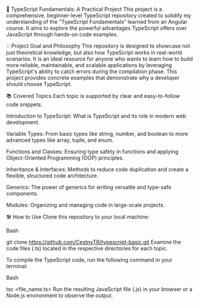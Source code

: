 🚀 TypeScript Fundamentals: A Practical Project
This project is a comprehensive, beginner-level TypeScript repository created to solidify my understanding of the "TypeScript Fundamentals" learned from an Angular course. It aims to explore the powerful advantages TypeScript offers over JavaScript through hands-on code examples.

💡 Project Goal and Philosophy
This repository is designed to showcase not just theoretical knowledge, but also how TypeScript works in real-world scenarios. It is an ideal resource for anyone who wants to learn how to build more reliable, maintainable, and scalable applications by leveraging TypeScript's ability to catch errors during the compilation phase. This project provides concrete examples that demonstrate why a developer should choose TypeScript.

📚 Covered Topics
Each topic is supported by clear and easy-to-follow code snippets.

Introduction to TypeScript: What is TypeScript and its role in modern web development.

Variable Types: From basic types like string, number, and boolean to more advanced types like array, tuple, and enum.

Functions and Classes: Ensuring type safety in functions and applying Object-Oriented Programming (OOP) principles.

Inheritance & Interfaces: Methods to reduce code duplication and create a flexible, structured code architecture.

Generics: The power of generics for writing versatile and type-safe components.

Modules: Organizing and managing code in large-scale projects.

🛠️ How to Use
Clone this repository to your local machine:

Bash

git clone https://github.com/CestnyTR/typescript-basic.git
Examine the code files (.ts) located in the respective directories for each topic.

To compile the TypeScript code, run the following command in your terminal:

Bash

tsc <file_name.ts>
Run the resulting JavaScript file (.js) in your browser or a Node.js environment to observe the output.
